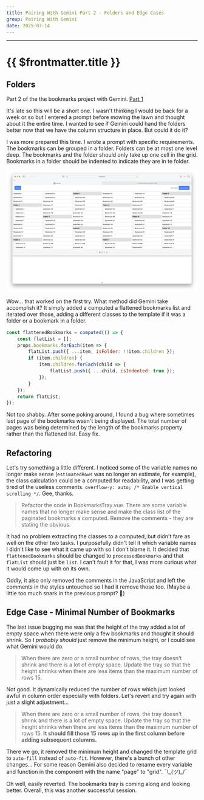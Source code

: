 ```yaml
---
title: Pairing With Gemini Part 2 - Folders and Edge Cases
group: Pairing With Gemini
date: 2025-07-14
---
```

---

# {{ $frontmatter.title }}

## Folders

Part 2 of the the bookmarks project with Gemini. [Part 1](/posts/posts/2025-07-12_Coding%20With%20Gemini.md)

It's late so this will be a short one. I wasn't thinking I would be back for a week or so but I entered a prompt before mowing the lawn and thought about it the entire time. I wanted to see if Gemini could hand the folders better now that we have the column structure in place. But could it do it?

I was more prepared this time. I wrote a prompt with specific requirements. The bookmarks can be grouped in a folder. Folders can be at most one level deep. The bookmarks and the folder should only take up one cell in the grid. Bookmarks in a folder should be indented to indicate they are in te folder.

![Bookmark Folders](/public/posts/gemini/folders_1.png)

Wow... that worked on the first try. What method did Gemini take accomplish it? It simply added a computed a flattened bookmarks list and iterated over those, adding a different classes to the template if it was a folder or a bookmark in a folder.

```js
const flattenedBookmarks = computed(() => {
    const flatList = [];
    props.bookmarks.forEach(item => {
        flatList.push({ ...item, isFolder: !!item.children });
        if (item.children) {
            item.children.forEach(child => {
                flatList.push({ ...child, isIndented: true });
            });
        }
    });
    return flatList;
});
```

Not too shabby. After some poking around, I found a bug where sometimes last page of the bookmarks wasn't being displayed. The total number of pages was being determined by the length of the bookmarks property rather than the flattened list. Easy fix.

## Refactoring

Let's try something a little different. I noticed some of the variable names no longer make sense (`estimatedRows` was no longer an estimate, for example), the class calculation could be a computed for readability, and I was getting tired of the useless comments. `overflow-y: auto; /* Enable vertical scrolling */`. Gee, thanks.

> Refactor the code in BookmarksTray.vue. There are some variable names that no longer make sense and make the class list of the paginated bookmarks a computed. Remove the comments - they are stating the obvious.

It had no problem extracting the classes to a computed, but didn't fare as well on the other two tasks. I purposefully didn't tell it which variable names I didn't like to see what it came up with so I don't blame it. It decided that `flattenedBookmarks` should be changed to `processedBookmarks` and that `flatList` should just be `list`. I can't fault it for that, I was more curious what it would come up with on its own.

Oddly, it also only removed the comments in the JavaScript and left the comments in the styles untouched so I had it remove those too. (Maybe a little too much snark in the previous prompt? 🤔)

## Edge Case - Minimal Number of Bookmarks

The last issue bugging me was that the height of the tray added a lot of empty space when there were only a few bookmarks and thought it should shrink. So I *probably should* just remove the minimum height, or I could see what Gemini would do.

> When there are zero or a small number of rows, the tray doesn't shrink and there is a lot of empty space. Update the tray so that the height shrinks when there are less items than the maximum number of rows 15.

Not good. It dynamically reduced the number of rows which just looked awful in column order especially with folders. Let's revert and try again with just a slight adjustment...

> When there are zero or a small number of rows, the tray doesn't shrink and there is a lot of empty space. Update the tray so that the height shrinks when there are less items than the maximum number of rows 15. **It should fill those 15 rows up in the first column before adding subsequent columns.**

There we go, it removed the minimum height and changed the template grid to `auto-fill` instead of `auto-fit`. However, there's a bunch of other changes... For some reason Gemini also decided to rename every variable and function in the component with the name "page" to "grid". ¯\\\_(ツ)\_/¯

Oh well, easily reverted. The bookmarks tray is coming along and looking better. Overall, this was another successful session.
